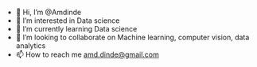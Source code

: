 - 👋 Hi, I’m @Amdinde
- 👀 I’m interested in Data science
- 🌱 I’m currently learning Data science
- 💞️ I’m looking to collaborate on Machine learning, computer vision, data analytics
- 📫 How to reach me amd.dinde@gmail.com

<!---
Amdinde/Amdinde is a ✨ special ✨ repository because its `README.md` (this file) appears on your GitHub profile.
You can click the Preview link to take a look at your changes.
--->
